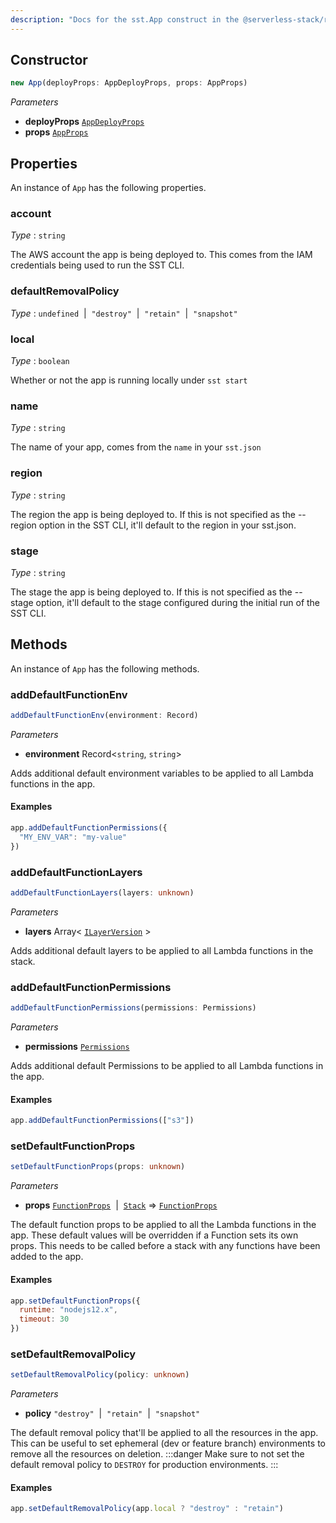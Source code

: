 ```yaml
---
description: "Docs for the sst.App construct in the @serverless-stack/resources package"
---
```

<!--
!!!!!!!!!!!!!!!!!!!!!!!!!!!!!!!!!!!!!!!!!!!!!!!!!!!!!!!!!!!!!!!
!!                                                           !!
!!  This file has been automatically generated, do not edit  !!
!!                                                           !!
!!!!!!!!!!!!!!!!!!!!!!!!!!!!!!!!!!!!!!!!!!!!!!!!!!!!!!!!!!!!!!!
-->


## Constructor
```ts
new App(deployProps: AppDeployProps, props: AppProps)
```
_Parameters_
- __deployProps__ [`AppDeployProps`](AppDeployProps)
- __props__ [`AppProps`](https://docs.aws.amazon.com/cdk/api/v2/docs/aws-cdk-lib.AppProps.html)
## Properties
An instance of `App` has the following properties.
### account

_Type_ : `string`

The AWS account the app is being deployed to. This comes from the IAM credentials being used to run the SST CLI.

### defaultRemovalPolicy

_Type_ : `undefined`&nbsp; | &nbsp;`"destroy"`&nbsp; | &nbsp;`"retain"`&nbsp; | &nbsp;`"snapshot"`




### local

_Type_ : `boolean`

Whether or not the app is running locally under `sst start`

### name

_Type_ : `string`

The name of your app, comes from the `name` in your `sst.json`

### region

_Type_ : `string`

The region the app is being deployed to. If this is not specified as the --region option in the SST CLI, it'll default to the region in your sst.json.

### stage

_Type_ : `string`

The stage the app is being deployed to. If this is not specified as the --stage option, it'll default to the stage configured during the initial run of the SST CLI.

## Methods
An instance of `App` has the following methods.
### addDefaultFunctionEnv

```ts
addDefaultFunctionEnv(environment: Record)
```
_Parameters_
- __environment__ Record<`string`, `string`>


Adds additional default environment variables to be applied to all Lambda functions in the app.

#### Examples

```js
app.addDefaultFunctionPermissions({
  "MY_ENV_VAR": "my-value"
})
```

### addDefaultFunctionLayers

```ts
addDefaultFunctionLayers(layers: unknown)
```
_Parameters_
- __layers__ Array< [`ILayerVersion`](https://docs.aws.amazon.com/cdk/api/v2/docs/aws-cdk-lib.ILayerVersion.html) >


Adds additional default layers to be applied to all Lambda functions in the stack.

### addDefaultFunctionPermissions

```ts
addDefaultFunctionPermissions(permissions: Permissions)
```
_Parameters_
- __permissions__ [`Permissions`](Permissions)


Adds additional default Permissions to be applied to all Lambda functions in the app.

#### Examples

```js
app.addDefaultFunctionPermissions(["s3"])
```

### setDefaultFunctionProps

```ts
setDefaultFunctionProps(props: unknown)
```
_Parameters_
- __props__ [`FunctionProps`](Function)&nbsp; | &nbsp;[`Stack`](https://docs.aws.amazon.com/cdk/api/v2/docs/aws-cdk-lib.Stack.html) => [`FunctionProps`](Function)


The default function props to be applied to all the Lambda functions in the app. These default values will be overridden if a Function sets its own props.
This needs to be called before a stack with any functions have been added to the app.

#### Examples

```js
app.setDefaultFunctionProps({
  runtime: "nodejs12.x",
  timeout: 30
})
```

### setDefaultRemovalPolicy

```ts
setDefaultRemovalPolicy(policy: unknown)
```
_Parameters_
- __policy__ `"destroy"`&nbsp; | &nbsp;`"retain"`&nbsp; | &nbsp;`"snapshot"`


The default removal policy that'll be applied to all the resources in the app. This can be useful to set ephemeral (dev or feature branch) environments to remove all the resources on deletion.
:::danger
Make sure to not set the default removal policy to `DESTROY` for production environments.
:::

#### Examples

```js
app.setDefaultRemovalPolicy(app.local ? "destroy" : "retain")
```
